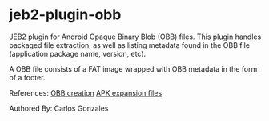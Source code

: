 # jeb2-plugin-obb

JEB2 plugin for Android Opaque Binary Blob (OBB) files. This plugin handles packaged file extraction, as well as listing metadata
found in the OBB file (application package name, version, etc).

A OBB file consists of a FAT image wrapped with OBB metadata in the form of a footer.

References:
<a href="http://developer.android.com/tools/help/jobb.html">OBB creation</a>
<a href="http://developer.android.com/google/play/expansion-files.html">APK expansion files</a>


Authored By:
Carlos Gonzales